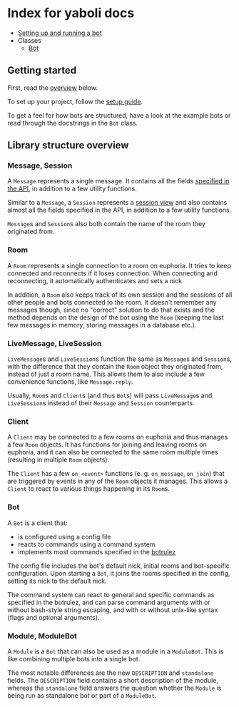 # Index for yaboli docs

  - [Setting up and running a bot](bot_setup.md)
  - Classes
    - [Bot](bot.md)

## Getting started

First, read the [overview](#library-structure-overview) below.

To set up your project, follow the [setup guide](bot_setup.md).

To get a feel for how bots are structured, have a look at the example bots or
read through the docstrings in the `Bot` class.

## Library structure overview

### Message, Session

A `Message` represents a single message. It contains all the fields [specified
in the API](http://api.euphoria.io/#message), in addition to a few utility
functions.

Similar to a `Message`, a `Session` represents a [session
view](http://api.euphoria.io/#sessionview) and also contains almost all the
fields specified in the API, in addition to a few utility functions.

`Message`s and `Session`s also both contain the name of the room they
originated from.

### Room

A `Room` represents a single connection to a room on euphoria. It tries to keep
connected and reconnects if it loses connection. When connecting and
reconnecting, it automatically authenticates and sets a nick.

In addition, a `Room` also keeps track of its own session and the sessions of
all other people and bots connected to the room. It doesn't remember any
messages though, since no "correct" solution to do that exists and the method
depends on the design of the bot using the `Room` (keeping the last few
messages in memory, storing messages in a database etc.).

### LiveMessage, LiveSession

`LiveMessage`s and `LiveSession`s function the same as `Message`s and
`Session`s, with the difference that they contain the `Room` object they
originated from, instead of just a room name. This allows them to also include
a few convenience functions, like `Message.reply`.

Usually, `Room`s and `Client`s (and thus `Bot`s) will pass `LiveMessage`s and
`LiveSession`s instead of their `Message` and `Session` counterparts.

### Client

A `Client` may be connected to a few rooms on euphoria and thus manages a few
`Room` objects. It has functions for joining and leaving rooms on euphoria, and
it can also be connected to the same room multiple times (resulting in multiple
`Room` objects).

The `Client` has a few `on_<event>` functions (e. g. `on_message`, `on_join`)
that are triggered by events in any of the `Room` objects it manages. This
allows a `Client` to react to various things happening in its `Room`s.

### Bot

A `Bot` is a client that:

- is configured using a config file
- reacts to commands using a command system
- implements most commands specified in the
  [botrulez](https://github.com/jedevc/botrulez)

The config file includes the bot's default nick, initial rooms and bot-specific
configuration. Upon starting a `Bot`, it joins the rooms specified in the
config, setting its nick to the default nick.

The command system can react to general and specific commands as specified in
the botrulez, and can parse command arguments with or without bash-style string
escaping, and with or without unix-like syntax (flags and optional arguments).

### Module, ModuleBot

A `Module` is a `Bot` that can also be used as a module in a `ModuleBot`. This
is like combining multiple bots into a single bot.

The most notable differences are the new `DESCRIPTION` and `standalone` fields.
The `DESCRIPTION` field contains a short description of the module, whereas the
`standalone` field answers the question whether the `Module` is being run as
standalone bot or part of a `ModuleBot`.
